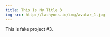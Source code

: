 ```yaml
---
title: This Is My Title 3
img-src: http://tachyons.io/img/avatar_1.jpg
---
```

This is fake project #3.
